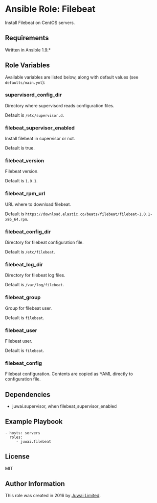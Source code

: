 Ansible Role: Filebeat
=========

Install Filebeat on CentOS servers.

Requirements
------------

Written in Ansible 1.9.*

Role Variables
--------------

Available variables are listed below, along with default values (see `defaults/main.yml`):

### supervisord_config_dir

Directory where supervisord reads configuration files.

Default is `/etc/supervisor.d`.

### filebeat_supervisor_enabled

Install filebeat in supervisor or not.

Default is true.

### filebeat_version

Filebeat version.

Default is `1.0.1`.

### filebeat_rpm_url

URL where to download filebeat.

Default is `https://download.elastic.co/beats/filebeat/filebeat-1.0.1-x86_64.rpm`.

### filebeat_config_dir

Directory for filebeat configuration file.

Default is `/etc/filebeat`.

### filebeat_log_dir

Directory for filebeat log files.

Default is `/var/log/filebeat`.

### filebeat_group

Group for filebeat user.

Default is `filebeat`.

### filebeat_user

Filebeat user.

Default is `filebeat`.

### filebeat_config

Filebeat configuration. Contents are copied as YAML directly to configuration file.

Dependencies
------------

+ juwai.supervisor, when filebeat_supervisor_enabled

Example Playbook
----------------

    - hosts: servers
      roles:
         - juwai.filebeat

License
-------

MIT

Author Information
------------------

This role was created in 2016 by [Juwai Limited](http://www.juwai.com).
